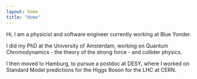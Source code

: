 ```yaml
---
layout: home
title: "Home"
---
```


Hi, I am a physicist and software engineer currently working at Blue Yonder. 

I did my PhD at the University of Amsterdam, working on Quantum Chromodynamics - the theory of the strong force - and collider physics. 

I then moved to Hamburg, to pursue a postdoc at DESY, where I worked on Standard Model predictions for the Higgs Boson for the LHC at CERN. 

